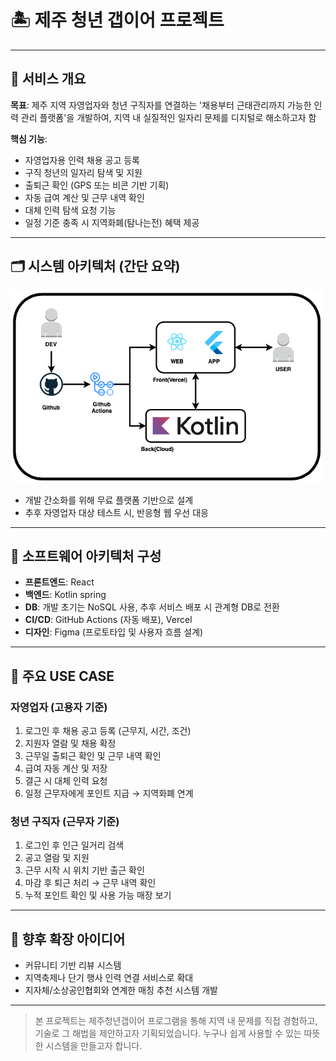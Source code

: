 # 🏝️ 제주 청년 갭이어 프로젝트

<!--
## 👥 팀 소개
**서비스명**: 

 **팀원**:
- **이기연** (기획 / 백엔드 개발)
  - 
  -
- **박경덕** (기획 / 백엔드 개발)
  - 
  -
- **정가연** (기획 / 프론트엔드 개발)
  - 
  - 
-->

---

## 🎯 서비스 개요
**목표**: 제주 지역 자영업자와 청년 구직자를 연결하는 '채용부터 근태관리까지 가능한 인력 관리 플랫폼'을 개발하여, 지역 내 실질적인 일자리 문제를 디지털로 해소하고자 함

**핵심 기능**:
- 자영업자용 인력 채용 공고 등록
- 구직 청년의 일자리 탐색 및 지원
- 출퇴근 확인 (GPS 또는 비콘 기반 기획)
- 자동 급여 계산 및 근무 내역 확인
- 대체 인력 탐색 요청 기능
- 일정 기준 충족 시 지역화폐(탐나는전) 혜택 제공

---

## 🗂️ 시스템 아키텍처 (간단 요약)
<img alt="system_architecture" src="img/jeju_gap_year_system_architecture.png"  width="500">

- 개발 간소화를 위해 무료 플랫폼 기반으로 설계
- 추후 자영업자 대상 테스트 시, 반응형 웹 우선 대응

---

## 🧱 소프트웨어 아키텍처 구성
- **프론트엔드**: React
- **백엔드**: Kotlin spring
- **DB**: 개발 초기는 NoSQL 사용, 추후 서비스 배포 시 관계형 DB로 전환
- **CI/CD**: GitHub Actions (자동 배포), Vercel
- **디자인**: Figma (프로토타입 및 사용자 흐름 설계)

---

## 📌 주요 USE CASE

### 자영업자 (고용자 기준)
1. 로그인 후 채용 공고 등록 (근무지, 시간, 조건)
2. 지원자 열람 및 채용 확정
3. 근무일 출퇴근 확인 및 근무 내역 확인
4. 급여 자동 계산 및 저장
5. 결근 시 대체 인력 요청
6. 일정 근무자에게 포인트 지급 → 지역화폐 연계

### 청년 구직자 (근무자 기준)
1. 로그인 후 인근 일거리 검색
2. 공고 열람 및 지원
3. 근무 시작 시 위치 기반 출근 확인
4. 마감 후 퇴근 처리 → 근무 내역 확인
5. 누적 포인트 확인 및 사용 가능 매장 보기

---

## 📝 향후 확장 아이디어
- 커뮤니티 기반 리뷰 시스템
- 지역축제나 단기 행사 인력 연결 서비스로 확대
- 지자체/소상공인협회와 연계한 매칭 추천 시스템 개발

---

> 본 프로젝트는 제주청년갭이어 프로그램을 통해 지역 내 문제를 직접 경험하고, 기술로 그 해법을 제안하고자 기획되었습니다. 누구나 쉽게 사용할 수 있는 따뜻한 시스템을 만들고자 합니다.
